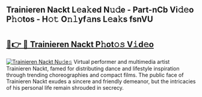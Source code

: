 ## Trainieren Nackt L𝚎a𝚔ed N𝚞𝚍e - Part-nCb Vi𝚍𝚎o P𝚑𝚘tos - H𝚘𝚝 O𝚗𝚕yf𝚊ns L𝚎a𝚔s fsnVU

# <h2><a href="http://kfcdv5n.oniu.top/?m=Trainieren+Nackt">🔗👉 🔴 Trainieren Nackt P𝚑ot𝚘𝚜 V𝚒d𝚎o</a></h2>

[![Trainieren Nackt Nu𝚍e𝚜](https://i.imgur.com/0qMVB7G.gif)](http://kfcdv5n.oniu.top/?m=Trainieren+Nackt)
Virtual performer and multimedia artist Trainieren Nackt, famed for distributing dance and lifestyle inspiration through trending choreographies and compact films. The public face of Trainieren Nackt exudes a sincere and friendly demeanor, but the intricacies of his personal life remain shrouded in secrecy.  
